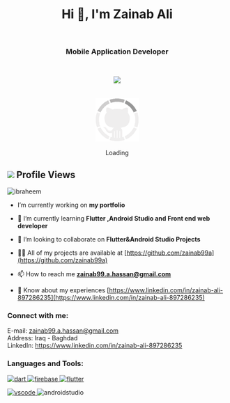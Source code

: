 <h1 align="center">Hi 👋, I'm Zainab Ali</h1>
<br>
<h3 align="center">Mobile Application Developer </h3>
<br>

<p align="center"> <img src="https://readme-typing-svg.herokuapp.com?lines=Welcome+to+my+GitHub+Profile" /> </p>
<br>
<div align=center>
        <img src="https://raw.githubusercontent.com/AhmedFathyDev/AhmedFathyDev/main/GitHub.gif" alt="GitHub Octocat Logo" height="100">
        <p>Loading</p>
    </div>
    
## <img src="https://media.giphy.com/media/ObNTw8Uzwy6KQ/giphy.gif" width="60px"> Profile Views  



<p align="left"> <img src="https://komarev.com/ghpvc/?username=abdelrahmanyoussry&label=Profile%20views&color=0e75b6&style=flat" alt="ibraheem" /> </p>


- I’m currently working on **my portfolio**

- 🌱 I’m currently learning **Flutter ,Android Studio and Front end web developer**

- 👯 I’m looking to collaborate on **Flutter&Android Studio Projects**

- 👨‍💻 All of my projects are available at [https://github.com/zainab99a](https://github.com/zainab99a)

- 📫 How to reach me **zainab99.a.hassan@gmail.com**

- 📄 Know about my experiences [https://www.linkedin.com/in/zainab-ali-897286235](https://www.linkedin.com/in/zainab-ali-897286235)



<h3 align="left">Connect with me:</h3>
<p align="left">
  E-mail: <a href="zainab99.a.hassan@gmail.com">zainab99.a.hassan@gmail.com</a><br/>
  Address: Iraq - Baghdad<br />
  LinkedIn: <a href="https://www.linkedin.com/in/zainab-ali-897286235" target="blank">https://www.linkedin.com/in/zainab-ali-897286235</a>
</p>




<h3 align="left">Languages and Tools:</h3>
<p align="left"> <a href="https://developer.android.com" target="_blank" rel="noreferrer"> 



<img src="https://www.vectorlogo.zone/logos/dartlang/dartlang-icon.svg" alt="dart" width="40" height="40"/> </a> <a href="https://firebase.google.com/" target="_blank" rel="noreferrer"> 
<img src="https://www.vectorlogo.zone/logos/firebase/firebase-icon.svg" alt="firebase" width="40" height="40"/> </a> <a href="https://flutter.dev" target="_blank" rel="noreferrer"> 
<img src="https://www.vectorlogo.zone/logos/flutterio/flutterio-icon.svg" alt="flutter" width="40" height="40"/> </a> <a href="https://www.java.com" target="_blank" rel="noreferrer"> 

<img src="https://upload.wikimedia.org/wikipedia/commons/thumb/9/9a/Visual_Studio_Code_1.35_icon.svg/2048px-Visual_Studio_Code_1.35_icon.svg.png" alt="vscode" width="40" height="40"/> </a> 
<img src="https://icons.veryicon.com/png/o/file-type/exquisite-multicolor-icon/androidstudio.png" alt="androidstudio" width="40" height="40"/> </a> 

</p>



